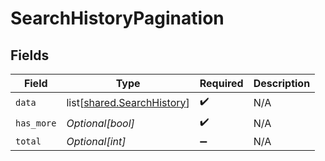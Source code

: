 # SearchHistoryPagination


## Fields

| Field                                                                  | Type                                                                   | Required                                                               | Description                                                            |
| ---------------------------------------------------------------------- | ---------------------------------------------------------------------- | ---------------------------------------------------------------------- | ---------------------------------------------------------------------- |
| `data`                                                                 | list[[shared.SearchHistory](undefined/models/shared/searchhistory.md)] | :heavy_check_mark:                                                     | N/A                                                                    |
| `has_more`                                                             | *Optional[bool]*                                                       | :heavy_check_mark:                                                     | N/A                                                                    |
| `total`                                                                | *Optional[int]*                                                        | :heavy_minus_sign:                                                     | N/A                                                                    |